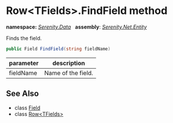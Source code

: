 # Row&lt;TFields&gt;.FindField method
**namespace:** *[Serenity.Data](../../README.md#serenity.data-namespace)*   **assembly**: *[Serenity.Net.Entity](../../README.md)*

Finds the field.

```csharp
public Field FindField(string fieldName)
```

| parameter | description |
| --- | --- |
| fieldName | Name of the field. |

## See Also

* class [Field](../Field.md)
* class [Row&lt;TFields&gt;](../Row-1.md)